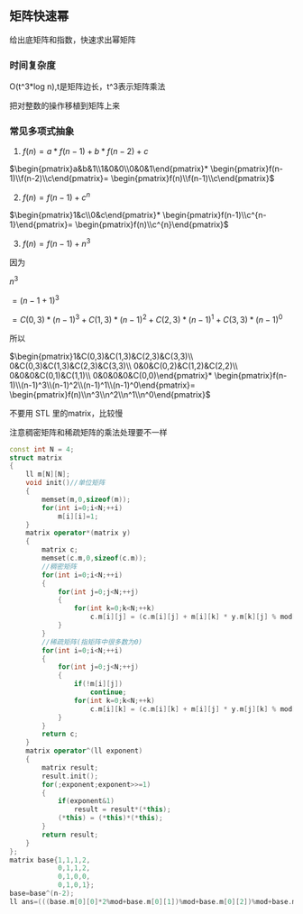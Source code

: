 ## 矩阵快速幂

给出底矩阵和指数，快速求出幂矩阵

### 时间复杂度

O(t^3*log n),t是矩阵边长，t^3表示矩阵乘法

把对整数的操作移植到矩阵上来

### 常见多项式抽象

1. $f(n) = a * f(n-1) + b * f(n-2) +c$

$\begin{pmatrix}a&b&1\\1&0&0\\0&0&1\end{pmatrix}*
\begin{pmatrix}f(n-1)\\f(n-2)\\c\end{pmatrix}=
\begin{pmatrix}f(n)\\f(n-1)\\c\end{pmatrix}$

2. $f(n) = f(n-1) + c^n$

$\begin{pmatrix}1&c\\0&c\end{pmatrix}*
\begin{pmatrix}f(n-1)\\c^{n-1}\end{pmatrix}=
\begin{pmatrix}f(n)\\c^{n}\end{pmatrix}$

3. $f(n)= f(n-1) + n^3$

因为

$n^3$

$= (n - 1 + 1)^3$

$= C(0,3)*(n-1)^3 + C(1,3)*(n-1)^2 + C(2,3)*(n-1)^1 + C(3,3)*(n-1)^0$

所以

$\begin{pmatrix}1&C(0,3)&C(1,3)&C(2,3)&C(3,3)\\
0&C(0,3)&C(1,3)&C(2,3)&C(3,3)\\
0&0&C(0,2)&C(1,2)&C(2,2)\\
0&0&0&C(0,1)&C(1,1)\\
0&0&0&0&C(0,0)\end{pmatrix}*
\begin{pmatrix}f(n-1)\\(n-1)^3\\(n-1)^2\\(n-1)^1\\(n-1)^0\end{pmatrix}=
\begin{pmatrix}f(n)\\n^3\\n^2\\n^1\\n^0\end{pmatrix}$

不要用 STL 里的matrix，比较慢

注意稠密矩阵和稀疏矩阵的乘法处理要不一样

```c++
const int N = 4;
struct matrix
{
    ll m[N][N];
    void init()//单位矩阵
    {
        memset(m,0,sizeof(m));
        for(int i=0;i<N;++i)
            m[i][i]=1;
    }
    matrix operator*(matrix y)
    {
        matrix c;
        memset(c.m,0,sizeof(c.m));
        //稠密矩阵
        for(int i=0;i<N;++i)
        {
            for(int j=0;j<N;++j)
            {
                for(int k=0;k<N;++k)
                    c.m[i][j] = (c.m[i][j] + m[i][k] * y.m[k][j] % mod) % mod;
            }
        }
        //稀疏矩阵(指矩阵中很多数为0)
        for(int i=0;i<N;++i)
        {
            for(int j=0;j<N;++j)
            {
                if(!m[i][j])
                    continue;
                for(int k=0;k<N;++k)
                    c.m[i][k] = (c.m[i][k] + m[i][j] * y.m[j][k] % mod) % mod;
            }
        }
        return c;
    }
    matrix operator^(ll exponent)
    {
        matrix result;
        result.init();
        for(;exponent;exponent>>=1)
        {
            if(exponent&1)
                result = result*(*this);
            (*this) = (*this)*(*this);
        }
        return result;
    }
};
matrix base{1,1,1,2,
            0,1,1,2,
            0,1,0,0,
            0,1,0,1};
base=base^(n-2);
ll ans=(((base.m[0][0]*2%mod+base.m[0][1])%mod+base.m[0][2])%mod+base.m[0][3])%mod;
```
